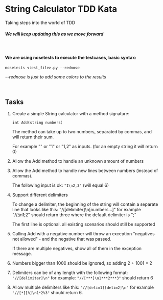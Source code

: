 # String Calculator TDD Kata

Taking steps into the world of TDD

##### _We will keep updating this as we move forward_
<br/>

#### We are using nosetests to execute the testcases, basic syntax:
```
nosetests <test_file>.py --rednose
``` 
_--rednose is just to add some colors to the results_

<br/>

## Tasks

1. Create a simple String calculator with a method signature:

    ```
    int Add(string numbers)
    ```

    The method can take up to two numbers, separated by commas, and will return their sum.

    For example "" or "1" or "1,2" as inputs. (for an empty string it will return 0)

2. Allow the Add method to handle an unknown amount of numbers

3. Allow the Add method to handle new lines between numbers (instead of commas).

    The following input is ok: ```"1\n2,3"``` (will equal 6)
    
4. Support different delimiters

    To change a delimiter, the beginning of the string will contain a separate line that looks like this: "//[delimiter]\n[numbers…]" for example "//;\n1;2" should return three where the default delimiter is ";"


    The first line is optional. all existing scenarios should still be supported

5. Calling Add with a negative number will throw an        exception "negatives not allowed" - and the negative that was passed.

    If there are multiple negatives, show all of them in the exception message.

6. Numbers bigger than 1000 should be ignored, so adding 2 + 1001 = 2

7. Delimiters can be of any length with the following format: ```"//[delimiter]\n"``` for example: ```"//[***]\n1***2***3"``` should return 6

8. Allow multiple delimiters like this: ```"//[delim1][delim2]\n"``` for example ```"//[*][%]\n1*2%3"``` should return 6.